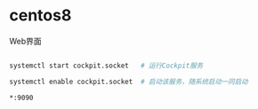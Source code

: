 # centos8



Web界面

```bash

systemctl start cockpit.socket   # 运行Cockpit服务

systemctl enable cockpit.socket  # 启动该服务，随系统启动一同启动

*:9090
```

